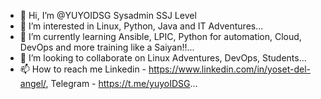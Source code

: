 - 👋 Hi, I’m @YUYOIDSG Sysadmin SSJ Level
- 👀 I’m interested in Linux, Python, Java and IT Adventures...
- 🌱 I’m currently learning Ansible, LPIC, Python for automation, Cloud, DevOps and more training like a Saiyan!!...
- 💞️ I’m looking to collaborate on Linux Adventures, DevOps, Students...
- 📫 How to reach me Linkedin - https://www.linkedin.com/in/yoset-del-angel/, Telegram - https://t.me/yuyoIDSG...

<!---
YUYOIDSG/YUYOIDSG is a ✨ special ✨ repository because its `README.md` (this file) appears on your GitHub profile.
You can click the Preview link to take a look at your changes.
--->
